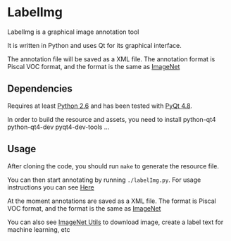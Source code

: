 # LabelImg

LabelImg is a graphical image annotation tool

It is written in Python and uses Qt for its graphical interface.

The annotation file will be saved as a XML file. The annotation format is Piscal VOC format, and the format is the same as [ImageNet](http://www.image-net.org/)

## Dependencies
Requires at least [Python 2.6](http://www.python.org/getit/) and has been tested with [PyQt
4.8](http://www.riverbankcomputing.co.uk/software/pyqt/intro).

In order to build the resource and assets, you need to install python-qt4 python-qt4-dev pyqt4-dev-tools ...

## Usage
After cloning the code, you should run `make` to generate the resource file.

You can then start annotating by running `./labelImg.py`. For usage
instructions you can see [Here](https://youtu.be/p0nR2YsCY_U)

At the moment annotations are saved as a XML file. The format is Piscal VOC format, and the format is the same as [ImageNet](http://www.image-net.org/)

You can also see [ImageNet Utils](https://github.com/tzutalin/ImageNet_Utils) to download image, create a label text for machine learning, etc

